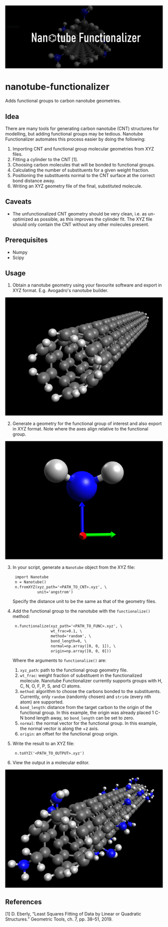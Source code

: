 ![Nanotube Functionalizer](img/title.png?raw=true "Nanotube Functionalizer")

# nanotube-functionalizer
Adds functional groups to carbon nanotube geometries.

## Idea
There are many tools for generating carbon nanotube (CNT) structures for modelling, but adding functional groups may be tedious. Nanotube Functionalizer automates this process easier by doing the following:
1. Importing CNT and functional group molecular geometries from XYZ files.
2. Fitting a cylinder to the CNT [1].
3. Choosing carbon molecules that will be bonded to functional groups.
4. Calculating the number of substituents for a given weight fraction.
5. Positioning the substituents normal to the CNT surface at the correct bond distance away.
6. Writing an XYZ geometry file of the final, substituted molecule.

## Caveats
* The unfunctionalized CNT geometry should be very clean, i.e. as un-optimized as possible, as this improves the cylinder fit. The XYZ file should only contain the CNT without any other molecules present.

## Prerequisites
* Numpy
* Scipy

## Usage
1. Obtain a nanotube geometry using your favourite software and export in XYZ format. E.g. Avogadro's nanotube builder.

![Example carbon nanotube geometry](img/cnt.png?raw=true "Example carbon nanotube geometry")
        
2. Generate a geometry for the functional group of interest and also export in XYZ format. Note where the axes align relative to the functional group.

![Example functional group geometry](img/nh2.png?raw=true "Example functional group geometry")
        
3. In your script, generate a `Nanotube` object from the XYZ file:

        import Nanotube
        n = Nanotube()
        n.fromXYZ(xyz_path='<PATH_TO_CNT>.xyz', \
                  unit='angstrom')
                  
   Specify the distance unit to be the same as that of the geometry files.
        
4. Add the functional group to the nanotube with the `functionalize()` method:
    
        n.functionalize(xyz_path='<PATH_TO_FUNC>.xyz', \
                        wt_frac=0.1, \
                        method='random', \
                        bond_length=0, \
                        normal=np.array([0, 0, 1]), \
                        origin=np.array([0, 0, 0]))
                
   Where the arguments to `functionalize()` are:
    1. `xyz_path`: path to the functional group geometry file.
    2. `wt_frac`: weight fraction of substituent in the functionalized molecule. Nanotube Functionalizer currently supports groups with H, C, N, O, F, P, S, and Cl atoms. 
    3. `method`: algorithm to choose the carbons bonded to the substituents. Currently, only `random` (randomly chosen) and `stride` (every nth atom) are supported.
    4. `bond_length`: distance from the target carbon to the origin of the functional group. In this example, the origin was already placed 1 C-N bond length away, so `bond_length` can be set to zero.
    5. `normal`: the normal vector for the functional group. In this example, the normal vector is along the +z axis.
    6. `origin`: an offset for the functional group origin.
5. Write the result to an XYZ file:
      
        n.toXYZ('<PATH_TO_OUTPUT>.xyz')

6. View the output in a molecular editor.

![Example functionalized CNT](img/cnt-nh2.png?raw=true "Example functionalized CNT")
        
## References
[1] D. Eberly, “Least Squares Fitting of Data by Linear or Quadratic Structures.” Geometric Tools, ch. 7, pp. 38–51, 2019.
